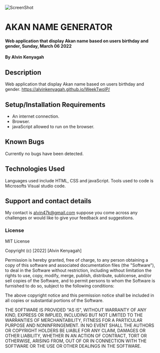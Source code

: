 ![ScreenShot](https://i.ibb.co/qjbvhft/bagt.jpg)
# AKAN NAME GENERATOR
#### Web application that display Akan name based on users birthday and gender, Sunday, March 06 2022
#### By **Alvin Kenyagah**
## Description
Web application that display Akan name based on users birthday and gender. https://alvinkenyagah.github.io/WeekTwoIP/
## Setup/Installation Requirements
* An internet connection.
* Browser.
* javaScript allowed to run on the browser. 
## Known Bugs
Currently no bugs have been detected. 
## Technologies Used
Languages used include HTML, CSS and javaScript. Tools used to code is Microsofts Visual studio code.
## Support and contact details
My contact is alvin47k@gmail.com suppose you come across any challenges or would like to give your feedback and suggestions. 
### License
MIT License

Copyright (c) [2022] [Alvin Kenyagah]

Permission is hereby granted, free of charge, to any person obtaining a copy
of this software and associated documentation files (the "Software"), to deal
in the Software without restriction, including without limitation the rights
to use, copy, modify, merge, publish, distribute, sublicense, and/or sell
copies of the Software, and to permit persons to whom the Software is
furnished to do so, subject to the following conditions:

The above copyright notice and this permission notice shall be included in all
copies or substantial portions of the Software.

THE SOFTWARE IS PROVIDED "AS IS", WITHOUT WARRANTY OF ANY KIND, EXPRESS OR
IMPLIED, INCLUDING BUT NOT LIMITED TO THE WARRANTIES OF MERCHANTABILITY,
FITNESS FOR A PARTICULAR PURPOSE AND NONINFRINGEMENT. IN NO EVENT SHALL THE
AUTHORS OR COPYRIGHT HOLDERS BE LIABLE FOR ANY CLAIM, DAMAGES OR OTHER
LIABILITY, WHETHER IN AN ACTION OF CONTRACT, TORT OR OTHERWISE, ARISING FROM,
OUT OF OR IN CONNECTION WITH THE SOFTWARE OR THE USE OR OTHER DEALINGS IN THE
SOFTWARE.

